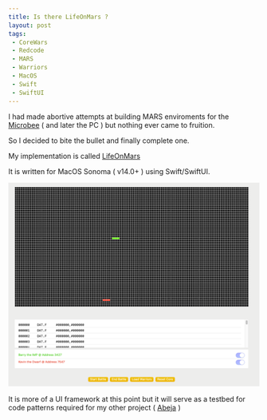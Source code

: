 ```yaml
---
title: Is there LifeOnMars ?
layout: post
tags:
 - CoreWars
 - Redcode
 - MARS
 - Warriors
 - MacOS
 - Swift
 - SwiftUI
---
```



I had made abortive attempts at building MARS enviroments for the [Microbee](\microbee) ( and later the PC ) but nothing ever came to fruition.  

So I decided to bite the bullet and finally complete one.

My implementation is called [LifeOnMars](https://github.com/fatherdougalmaguire/LifeOnMARS "LifeOnMars GitHub repository")

It is written for MacOS Sonoma ( v14.0+ ) using Swift/SwiftUI.

![LifeOnMars](/assets/images/lifeonmars-0.25.png)

It is more of a UI framework at this point but it will serve as a testbed for code patterns required for my other project ( [Abeja](\abeja) )

